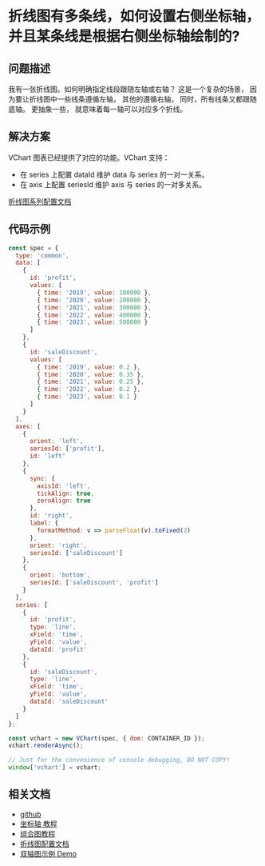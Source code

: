 # 折线图有多条线，如何设置右侧坐标轴，并且某条线是根据右侧坐标轴绘制的?

## 问题描述

我有一张折线图。如何明确指定线段跟随左轴或右轴？
这是一个复杂的场景， 因为要让折线图中一些线条遵循左轴， 其他的遵循右轴， 同时，所有线条又都跟随底轴。
更抽象一些， 就意味着每一轴可以对应多个折线。

## 解决方案

VChart 图表已经提供了对应的功能。VChart 支持：

- 在 series 上配置 dataId 维护 data 与 series 的一对一关系。
- 在 axis 上配置 seriesId 维护 axis 与 series 的一对多关系。

[折线图系列配置文档](https://visactor.io/vchart/option/commonChart#series-line.type)

## 代码示例

```javascript livedemo
const spec = {
  type: 'common',
  data: [
    {
      id: 'profit',
      values: [
        { time: '2019', value: 100000 },
        { time: '2020', value: 200000 },
        { time: '2021', value: 300000 },
        { time: '2022', value: 400000 },
        { time: '2023', value: 500000 }
      ]
    },
    {
      id: 'saleDiscount',
      values: [
        { time: '2019', value: 0.2 },
        { time: '2020', value: 0.35 },
        { time: '2021', value: 0.25 },
        { time: '2022', value: 0.2 },
        { time: '2023', value: 0.1 }
      ]
    }
  ],
  axes: [
    {
      orient: 'left',
      seriesId: ['profit'],
      id: 'left'
    },
    {
      sync: {
        axisId: 'left',
        tickAlign: true,
        zeroAlign: true
      },
      id: 'right',
      label: {
        formatMethod: v => parseFloat(v).toFixed(2)
      },
      orient: 'right',
      seriesId: ['saleDiscount']
    },
    {
      orient: 'bottom',
      seriesId: ['saleDiscount', 'profit']
    }
  ],
  series: [
    {
      id: 'profit',
      type: 'line',
      xField: 'time',
      yField: 'value',
      dataId: 'profit'
    },
    {
      id: 'saleDiscount',
      type: 'line',
      xField: 'time',
      yField: 'value',
      dataId: 'saleDiscount'
    }
  ]
};

const vchart = new VChart(spec, { dom: CONTAINER_ID });
vchart.renderAsync();

// Just for the convenience of console debugging, DO NOT COPY!
window['vchart'] = vchart;
```

## 相关文档

- [github](https://github.com/VisActor/VChart)
- [坐标轴 教程](http://visactor.io/vchart/guide/tutorial_docs/Chart_Concepts/Axes)
- [组合图教程](http://visactor.io/vchart/guide/tutorial_docs/Chart_Types/Combination)
- [折线图配置文档 ](https://visactor.io/vchart/option/commonChart#series-line.type)
- [双轴图示例 Demo](http://visactor.io/vchart/demo/combination/dual-axis)
